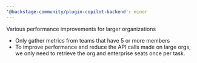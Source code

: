 ```yaml
---
'@backstage-community/plugin-copilot-backend': minor
---
```


Various performance improvements for larger organizations

- Only gather metrics from teams that have 5 or more members
- To improve performance and reduce the API calls made on large orgs,
  we only need to retrieve the org and enterprise seats once per task.
